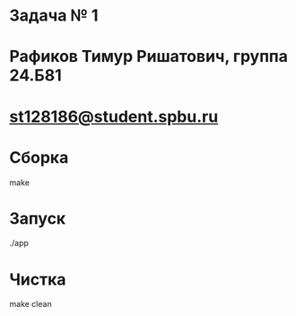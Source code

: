 # Задача № 1
# Рафиков Тимур Ришатович, группа 24.Б81
# st128186@student.spbu.ru
# Сборка
make
# Запуск
./app
# Чистка
make clean
